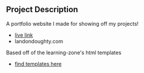 ## Project Description
A portfolio website I made for showing off my projects!
* [live link](https://landodoughty.github.io/)
* landondoughty.com

Based off of the learning-zone's html templates
* [find templates here](https://github.com/learning-zone/website-templates/tree/master)
